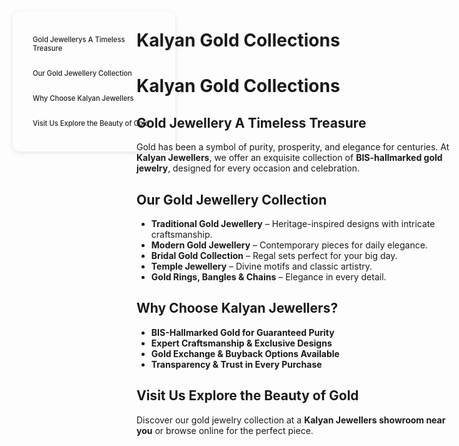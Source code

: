 

# Kalyan Gold Collections


<style>
:root {
  --sidebar-text-light: #222;
  --sidebar-text-dark: #f5f5f5;
  --sidebar-font-size: 0.70rem;
}

.sidebar {
  position: fixed;
  top: 60px;
  left: 30px;
  width: 220px;
  background-color: transparent; /* Default light background */
  padding: 20px;
  font-size: var(--sidebar-font-size);
  border-radius: 12px;
  z-index: 900;
  transition: all 0.3s ease;
  box-shadow: 0 2px 8px rgba(0, 0, 0, 0.1); /* Subtle shadow for depth */
}

/* Dark theme styles */
[data-md-color-scheme="slate"] .sidebar {
  background-color: var(--sidebar-bg-dark);
  box-shadow: 0 2px 8px rgba(0, 0, 0, 0.3);
}

.sidebar a {
  display: block;
  margin: 10px 0;
  color: var(--sidebar-text-light);
  text-decoration: none;
  font-weight: 500;
  transition: color 0.3s ease;
  padding: 8px 12px;
  border-radius: 6px;
}

[data-md-color-scheme="slate"] .sidebar a {
  color: var(--sidebar-text-dark);
}

.sidebar a:hover {
  color: var(--md-accent-fg-color);
  background-color: rgba(0, 0, 0, 0.05); /* Light hover effect */
}

[data-md-color-scheme="slate"] .sidebar a:hover {
  background-color: rgba(255, 255, 255, 0.05); /* Dark hover effect */
}

.content {
  margin-left: 250px;
}
</style>

<div class="sidebar">
  <a href="#gold-jewellery-a-timeless-treasure">Gold Jewellerys A Timeless Treasure</a>
  <a href="#our-gold-jewellery-collection">Our Gold Jewellery Collection</a>
  <a href="#why-choose-kalyan-jewellers">Why Choose Kalyan Jewellers</a>
  <a href="#visit-us-explore-the-beauty-of-gold">Visit Us Explore the Beauty of Gold</a>
</div>

# **Kalyan Gold Collections**


## **Gold Jewellery A Timeless Treasure**  

Gold has been a symbol of purity, prosperity, and elegance for centuries. At **Kalyan Jewellers**, we offer an exquisite collection of **BIS-hallmarked gold jewelry**, designed for every occasion and celebration.  

## **Our Gold Jewellery Collection**  

- **Traditional Gold Jewellery** – Heritage-inspired designs with intricate craftsmanship.  
- **Modern Gold Jewellery** – Contemporary pieces for daily elegance.  
- **Bridal Gold Collection** – Regal sets perfect for your big day.  
- **Temple Jewellery** – Divine motifs and classic artistry.  
- **Gold Rings, Bangles & Chains** – Elegance in every detail.  

## **Why Choose Kalyan Jewellers?**  

- **BIS-Hallmarked Gold for Guaranteed Purity**  
- **Expert Craftsmanship & Exclusive Designs**  
- **Gold Exchange & Buyback Options Available**  
- **Transparency & Trust in Every Purchase**  

## **Visit Us Explore the Beauty of Gold**  

Discover our gold jewelry collection at a **Kalyan Jewellers showroom near you** or browse online for the perfect piece.  








<style>
/* Slide and highlight heading on hover */
h1:hover,
h2:hover,
h3:hover,
h4:hover,
h5:hover,
h6:hover {
  transform: translateX(4px); /* Slide effect */
  
  transition: all 0.3s ease-in-out;
  cursor: pointer;
  padding-inline: 4px;
  border-radius: 4px;
}
</style>